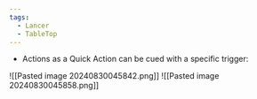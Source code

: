 ```yaml
---
tags:
  - Lancer
  - TableTop
---
```

* Actions as a Quick Action can be cued with a specific trigger:

![[Pasted image 20240830045842.png]]
![[Pasted image 20240830045858.png]]